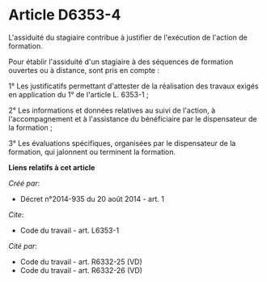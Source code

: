 # Article D6353-4

L'assiduité du stagiaire contribue à justifier de l'exécution de l'action de formation.

Pour établir l'assiduité d'un stagiaire à des séquences de formation ouvertes ou à distance, sont pris en compte :

1° Les justificatifs permettant d'attester de la réalisation des travaux exigés en application du 1° de l'article L. 6353-1 ;

2° Les informations et données relatives au suivi de l'action, à l'accompagnement et à l'assistance du bénéficiaire par le
dispensateur de la formation ;

3° Les évaluations spécifiques, organisées par le dispensateur de la formation, qui jalonnent ou terminent la formation.

**Liens relatifs à cet article**

_Créé par_:

  - Décret n°2014-935 du 20 août 2014 - art. 1

_Cite_:

  - Code du travail - art. L6353-1

_Cité par_:

  - Code du travail - art. R6332-25 (VD)
  - Code du travail - art. R6332-26 (VD)
